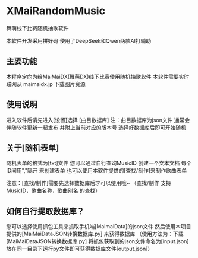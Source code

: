# XMaiRandomMusic
舞萌线下比赛随机抽歌软件

本软件开发采用拼好码
使用了DeepSeek和Qwen两款AI打辅助

主要功能
-
本程序定向为给MaiMaiDX(舞萌DX)线下比赛使用随机抽歌软件
本软件需要实时联网从 maimaidx.jp 下载图片资源

使用说明
-
进入软件后请先进入[设置]选择 [曲目数据库]  注：曲目数据库为json文件 通常会伴随软件更新一起发布 并附上当前对应的版本号
选择好数据库后即可开始随机

关于[随机表单]
-
随机表单的格式为[txt]文件 您可以通过自行查询MusicID 创建一个文本文档 每个ID间用","隔开 来创建表单
也可以使用本软件提供的[查找/制作]来制作歌曲表单

注意：[查找/制作]需要先选择数据库后才可以使用哦~
（查找/制作 支持MusicID，歌曲名称，歌曲别名 的查找）

如何自行提取数据库？
-
您可以选择使用抓包工具来抓取手机端[MaimaiData]的json文件 然后使用本项目提供的[MaiMaiDataJSON转换数据库.py] 来获得数据库
（使用方法为：下载[MaiMaiDataJSON转换数据库.py] 将抓包获取到的json文件命名为[input.json] 放在同一目录下运行py文件即可获得数据库文件[output.json]）
